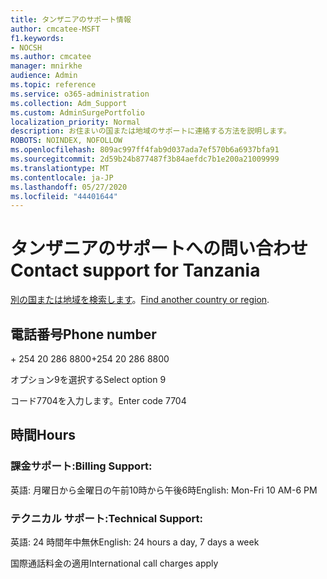 ```yaml
---
title: タンザニアのサポート情報
author: cmcatee-MSFT
f1.keywords:
- NOCSH
ms.author: cmcatee
manager: mnirkhe
audience: Admin
ms.topic: reference
ms.service: o365-administration
ms.collection: Adm_Support
ms.custom: AdminSurgePortfolio
localization_priority: Normal
description: お住まいの国または地域のサポートに連絡する方法を説明します。
ROBOTS: NOINDEX, NOFOLLOW
ms.openlocfilehash: 809ac997ff4fab9d037ada7ef570b6a6937bfa91
ms.sourcegitcommit: 2d59b24b877487f3b84aefdc7b1e200a21009999
ms.translationtype: MT
ms.contentlocale: ja-JP
ms.lasthandoff: 05/27/2020
ms.locfileid: "44401644"
---
```

# <a name="contact-support-for-tanzania"></a><span data-ttu-id="7eb70-103">タンザニアのサポートへの問い合わせ</span><span class="sxs-lookup"><span data-stu-id="7eb70-103">Contact support for Tanzania</span></span>

<span data-ttu-id="7eb70-104">[別の国または地域を検索します](../contact-support-for-business-products.md)。</span><span class="sxs-lookup"><span data-stu-id="7eb70-104">[Find another country or region](../contact-support-for-business-products.md).</span></span>

## <a name="phone-number"></a><span data-ttu-id="7eb70-105">電話番号</span><span class="sxs-lookup"><span data-stu-id="7eb70-105">Phone number</span></span>
<span data-ttu-id="7eb70-106">+ 254 20 286 8800</span><span class="sxs-lookup"><span data-stu-id="7eb70-106">+254 20 286 8800</span></span>

<span data-ttu-id="7eb70-107">オプション9を選択する</span><span class="sxs-lookup"><span data-stu-id="7eb70-107">Select option 9</span></span>

<span data-ttu-id="7eb70-108">コード7704を入力します。</span><span class="sxs-lookup"><span data-stu-id="7eb70-108">Enter code 7704</span></span>

## <a name="hours"></a><span data-ttu-id="7eb70-109">時間</span><span class="sxs-lookup"><span data-stu-id="7eb70-109">Hours</span></span>
### <a name="billing-support"></a><span data-ttu-id="7eb70-110">課金サポート:</span><span class="sxs-lookup"><span data-stu-id="7eb70-110">Billing Support:</span></span>

<span data-ttu-id="7eb70-111">英語: 月曜日から金曜日の午前10時から午後6時</span><span class="sxs-lookup"><span data-stu-id="7eb70-111">English: Mon-Fri 10 AM-6 PM</span></span>

### <a name="technical-support"></a><span data-ttu-id="7eb70-112">テクニカル サポート:</span><span class="sxs-lookup"><span data-stu-id="7eb70-112">Technical Support:</span></span>

<span data-ttu-id="7eb70-113">英語: 24 時間年中無休</span><span class="sxs-lookup"><span data-stu-id="7eb70-113">English: 24 hours a day, 7 days a week</span></span>

<span data-ttu-id="7eb70-114">国際通話料金の適用</span><span class="sxs-lookup"><span data-stu-id="7eb70-114">International call charges apply</span></span>
